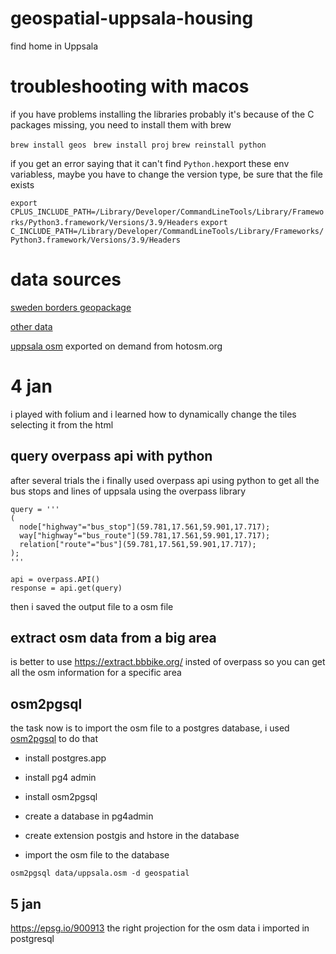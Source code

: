 # geospatial-uppsala-housing
find home in Uppsala 


# troubleshooting with macos 

if you have problems installing the libraries probably it's because of the C packages missing, you need to install them with brew

```brew install geos ```
```brew install proj```
```brew reinstall python ```

if you get an error saying that it can't find ``` Python.h ```export these env variabless, maybe you have to change the version type, be sure that the file exists 

```export CPLUS_INCLUDE_PATH=/Library/Developer/CommandLineTools/Library/Frameworks/Python3.framework/Versions/3.9/Headers```
```export C_INCLUDE_PATH=/Library/Developer/CommandLineTools/Library/Frameworks/Python3.framework/Versions/3.9/Headers```


# data sources 
[sweden borders geopackage ](https://www.scb.se/en/services/open-data-api/open-geodata/localities/)


[other data](https://www.geodata.se/geodataportalen/srv/swe/catalog.search#/metadata/a1bff81d-5b69-483d-bd10-497ddb934b53)


[uppsala osm](https://export.hotosm.org/en/v3/exports/5c3878b4-273b-4c52-a9d5-0f17c3fdbef3) exported on demand from hotosm.org



# 4 jan 

i played with folium and i learned how to dynamically change the tiles selecting it from the html


## query overpass api with python 
after several trials the i finally used overpass api using python to get all the bus stops and lines of uppsala using the overpass library  

```
query = '''
(
  node["highway"="bus_stop"](59.781,17.561,59.901,17.717);
  way["highway"="bus_route"](59.781,17.561,59.901,17.717);
  relation["route"="bus"](59.781,17.561,59.901,17.717);
);
'''

api = overpass.API()
response = api.get(query)

```
then i saved the output file to a osm file

## extract osm data from a big area 
is better to use https://extract.bbbike.org/ insted of overpass so you can get all the osm information for a specific area 


## osm2pgsql
the task now is to import the osm file to a postgres database, i used [osm2pgsql](https://osm2pgsql.org/doc/manual.html) to do that

- install postgres.app
- install pg4 admin 
- install osm2pgsql
- create a database in pg4admin
- create extension postgis and hstore in the database

- import the osm file to the database
```
osm2pgsql data/uppsala.osm -d geospatial

```

## 5 jan 

https://epsg.io/900913 the right projection for the osm data i imported in postgresql

